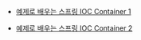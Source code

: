 - [예제로 배우는 스프링 IOC Container 1](https://www.youtube.com/watch?v=NZ_lPFvu9oU&list=PLfI752FpVCS8_5t29DWnsrL9NudvKDAKY&index=6)

- [예제로 배우는 스프링 IOC Container 2](https://www.youtube.com/watch?v=NOAajiABq6A&list=PLfI752FpVCS8_5t29DWnsrL9NudvKDAKY&index=6)